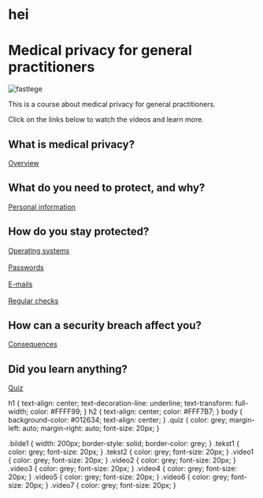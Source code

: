 # hei

<!DOCTYPE html>
<html lang="en" dir="ltr">
  <head>
    <meta charset="utf-8">
    <title>Medical privacy for general practitioners</title>
    <link rel="stylesheet" href="stil.css">
  </head>
  <body>
    <h1>Medical privacy for general practitioners</h1>
    <img class="bilde1" src="image/bilde1.jpg" alt="fastlege">
    <p class="tekst1">This is a course about medical privacy for general practitioners.</p>
    <p class="tekst2">Click on the links below to watch the videos and learn more. </p>
    <h2>What is medical privacy?</h2>
    <a class="video1"href="https://www.youtube.com/watch?v=cMPaaaYLQG4">Overview</a>
    <h2>What do you need to protect, and why?</h2>
    <a class="video2"href="https://www.youtube.com/watch?v=7ZgQ2yapcgw">Personal information</a>
    <h2>How do you stay protected?</h2>
    <a class="video3"href="https://www.youtube.com/watch?v=LNtuiOL6gnI">Operating systems</a>
    <br>
    <br>
    <a class="video4"href="https://www.youtube.com/watch?v=bEnYadLJqM0">Passwords</a>
    <br>
    <br>
    <a class="video5"href="https://www.youtube.com/watch?v=WR-aQ8AtI3o">E-mails</a>
    <br>
    <br>
    <a class="video6"href="https://www.youtube.com/watch?v=M9KYZNhYLbM">Regular checks</a>
    <h2>How can a security breach affect you?</h2>
    <a class="video7"href="https://www.youtube.com/watch?v=bCLczvt2DMw">Consequences</a>
    <h2>Did you learn anything?</h2>
    <a class="quiz"href="https://www.fyrebox.com/play/medical-privacy-for-gener_e4DGqPYzO">Quiz</a>

  </body>
</html>


h1 {
  text-align: center;
  text-decoration-line: underline;
  text-transform: full-width;
  color: #FFFF99;
}
h2 {
  text-align: center;
  color: #FFF7B7;
}
body {
  background-color: #012634;
  text-align: center;
}
.quiz {
  color: grey;
  margin-left: auto;
  margin-right: auto;
  font-size: 20px;
}

.bilde1 {
  width: 200px;
  border-style: solid;
  border-color: grey;
}
.tekst1 {
  color: grey;
  font-size: 20px;
}
.tekst2 {
  color: grey;
  font-size: 20px;
}
.video1 {
  color: grey;
  font-size: 20px;
}
.video2 {
  color: grey;
  font-size: 20px;
}
.video3 {
  color: grey;
  font-size: 20px;
}
.video4 {
  color: grey;
  font-size: 20px;
}
.video5 {
  color: grey;
  font-size: 20px;
}
.video6 {
  color: grey;
  font-size: 20px;
}
.video7 {
  color: grey;
  font-size: 20px;
}
